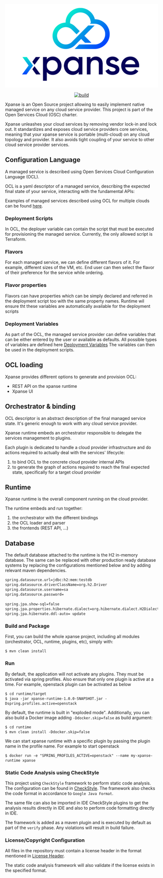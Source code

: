 <p align='center'>
    <img src="static/full-logo.png" alt='xpanse-logo' style='align-content: center'>
</p>
<p align='center'>
<a href="https://github.com/eclipse-xpanse/xpanse/actions/workflows/ci.yml" target="_blank">
    <img src="https://github.com/eclipse-xpanse/xpanse/actions/workflows/ci.yml/badge.svg" alt="build">
</a>
</p>

Xpanse is an Open Source project allowing to easily implement native managed
service on any cloud service provider. This project is part of the Open Services Cloud (OSC) charter.

Xpanse unleashes your cloud services by removing vendor lock-in and lock out.
It standardizes and exposes cloud service providers core services, meaning
that your xpanse service is portable (multi-cloud) on any cloud topology and
provider. It also avoids tight coupling of your service to other cloud service
provider services.

## Configuration Language

A managed service is described using Open Services Cloud Configuration Language
(OCL).

OCL is a yaml descriptor of a managed service, describing the expected final
state of your service, interacting with the fundamental APIs:

Examples of managed services described using OCL for multiple clouds can be found [here](samples).

### Deployment Scripts

In OCL, the deployer variable can contain the script that must be executed for provisioning the managed service.
Currently, the only allowed script is Terraform.

### Flavors

For each managed service, we can define different flavors of it. For example, different sizes of the VM, etc.
End user can then select the flavor of their preference for the service while ordering.

### Flavor properties

Flavors can have properties which can be simply declared and referred in the deployment script too with the same
property
names.
Runtime wil ensure tht these variables are automatically available for the deployment scripts

### Deployment Variables

As part of the OCL, the managed service provider can define variables that can be either entered by the user or
available as defaults.
All possible types of variables are defined
here [Deployment Variables](modules/models/src/main/java/org/eclipse/xpanse/modules/models/resource/DeployVariable.java)
The variables can then be used in the deployment scripts.

## OCL loading

Xpanse provides different options to generate and provision OCL:

* REST API on the xpanse runtime
* Xpanse UI

## Orchestrator & binding

OCL descriptor is an abstract description of the final managed service state.
It's generic enough to work with any cloud service provider.

Xpanse runtime embeds an orchestrator responsible to delegate the services
management to plugins.

Each plugin is dedicated to handle a cloud provider infrastructure and do
actions required to actually deal with the services' lifecycle:

1. to bind OCL to the concrete cloud provider internal APIs
2. to generate the graph of actions required to reach the final expected state,
   specifically for a target cloud provider

## Runtime

Xpanse runtime is the overall component running on the cloud provider.

The runtime embeds and run together:

1. the orchestrator with the different bindings
2. the OCL loader and parser
3. the frontends (REST API, ...)

## Database

The default database attached to the runtime is the H2 in-memory database.
The same can be replaced with other production ready database systems by
replacing the configurations mentioned below and by adding relevant maven
dependencies.

```
spring.datasource.url=jdbc:h2:mem:testdb
spring.datasource.driverClassName=org.h2.Driver
spring.datasource.username=sa
spring.datasource.password=

spring.jpa.show-sql=false
spring.jpa.properties.hibernate.dialect=org.hibernate.dialect.H2Dialect
spring.jpa.hibernate.ddl-auto= update
```

### Build and Package

First, you can build the whole xpanse project, including all modules
(orchestrator, OCL, runtime, plugins, etc), simply with:

```shell
$ mvn clean install
```

### Run

By default, the application will not activate any plugins. They must be
activated via spring profiles. Also ensure that only one plugin is active at a
time. For example, openstack plugin can be activated as below

```shell
$ cd runtime/target
$ java -jar xpanse-runtime-1.0.0-SNAPSHOT.jar -Dspring.profiles.active=openstack
```

By default, the runtime is built in "exploded mode". Additionally, you can also
build a Docker image adding `-Ddocker.skip=false` as build argument:

```shell
$ cd runtime
$ mvn clean install -Ddocker.skip=false
```

We can start xpanse runtime with a specific plugin by passing the plugin name
in the profile name. For example to start openstack

```shell
$ docker run -e "SPRING_PROFILES_ACTIVE=openstack" --name my-xpanse-runtime xpanse
```

### Static Code Analysis using CheckStyle

This project using `CheckStyle` framework to perform static code analysis. The
configuration can be found in [CheckStyle](checkstyle.xml). The framework also
checks the code format in accordance to `Google Java Format`.

The same file can also be imported in IDE CheckStyle plugins to get the
analysis results directly in IDE and also to perform code formatting directly
in IDE.

The framework is added as a maven plugin and is executed by default as part of
the `verify` phase. Any violations will result in build failure.

### License/Copyright Configuration

All files in the repository must contain a license header in the format
mentioned in [License Header](license.header).

The static code analysis framework will also validate if the license exists in
the specified format.
